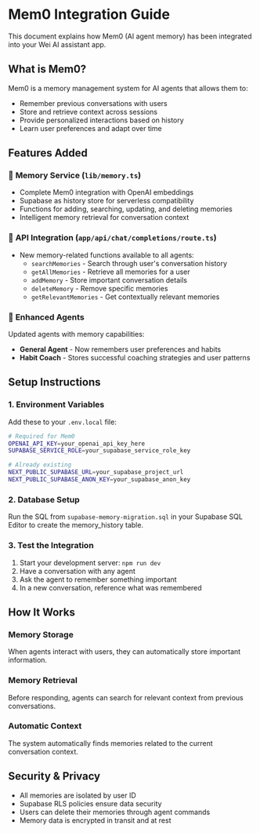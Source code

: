 # Mem0 Integration Guide

This document explains how Mem0 (AI agent memory) has been integrated into your Wei AI assistant app.

## What is Mem0?

Mem0 is a memory management system for AI agents that allows them to:
- Remember previous conversations with users
- Store and retrieve context across sessions
- Provide personalized interactions based on history
- Learn user preferences and adapt over time

## Features Added

### 🧠 **Memory Service (`lib/memory.ts`)**
- Complete Mem0 integration with OpenAI embeddings
- Supabase as history store for serverless compatibility
- Functions for adding, searching, updating, and deleting memories
- Intelligent memory retrieval for conversation context

### 🔧 **API Integration (`app/api/chat/completions/route.ts`)**
- New memory-related functions available to all agents:
  - `searchMemories` - Search through user's conversation history
  - `getAllMemories` - Retrieve all memories for a user
  - `addMemory` - Store important conversation details
  - `deleteMemory` - Remove specific memories
  - `getRelevantMemories` - Get contextually relevant memories

### 🤖 **Enhanced Agents**
Updated agents with memory capabilities:
- **General Agent** - Now remembers user preferences and habits
- **Habit Coach** - Stores successful coaching strategies and user patterns

## Setup Instructions

### 1. Environment Variables
Add these to your `.env.local` file:

```bash
# Required for Mem0
OPENAI_API_KEY=your_openai_api_key_here
SUPABASE_SERVICE_ROLE=your_supabase_service_role_key

# Already existing
NEXT_PUBLIC_SUPABASE_URL=your_supabase_project_url
NEXT_PUBLIC_SUPABASE_ANON_KEY=your_supabase_anon_key
```

### 2. Database Setup
Run the SQL from `supabase-memory-migration.sql` in your Supabase SQL Editor to create the memory_history table.

### 3. Test the Integration
1. Start your development server: `npm run dev`
2. Have a conversation with any agent
3. Ask the agent to remember something important
4. In a new conversation, reference what was remembered

## How It Works

### Memory Storage
When agents interact with users, they can automatically store important information.

### Memory Retrieval
Before responding, agents can search for relevant context from previous conversations.

### Automatic Context
The system automatically finds memories related to the current conversation context.

## Security & Privacy

- All memories are isolated by user ID
- Supabase RLS policies ensure data security
- Users can delete their memories through agent commands
- Memory data is encrypted in transit and at rest 